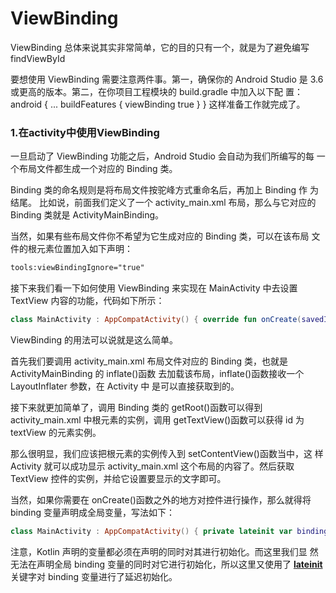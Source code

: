 # ViewBinding

ViewBinding 总体来说其实非常简单，它的目的只有一个，就是为了避免编写 findViewById

要想使用 ViewBinding 需要注意两件事。第一，确保你的 Android Studio 是 3.6 或更高的版本。第二，在你项目工程模块的 build.gradle 中加入以下配 置： android { ... buildFeatures { viewBinding true } } 这样准备工作就完成了。

### 1.在activity中使用ViewBinding

一旦启动了 ViewBinding 功能之后，Android Studio 会自动为我们所编写的每 一个布局文件都生成一个对应的 Binding 类。 

Binding 类的命名规则是将布局文件按驼峰方式重命名后，再加上 Binding 作 为结尾。 比如说，前面我们定义了一个 activity_main.xml 布局，那么与它对应的 Binding 类就是 ActivityMainBinding。 

当然，如果有些布局文件你不希望为它生成对应的 Binding 类，可以在该布局 文件的根元素位置加入如下声明：   

```xml
tools:viewBindingIgnore="true" 
```

接下来我们看一下如何使用 ViewBinding 来实现在 MainActivity 中去设置 TextView 内容的功能，代码如下所示： 

```kotlin
class MainActivity : AppCompatActivity() { override fun onCreate(savedInstanceState: Bundle?) { super.onCreate(savedInstanceState) val binding = ActivityMainBinding.inflate(layoutInflater) setContentView(binding.root) binding.textView.text = "Hello" } } 
```

ViewBinding 的用法可以说就是这么简单。

首先我们要调用 activity_main.xml 布局文件对应的 Binding 类，也就是 ActivityMainBinding 的 inflate()函数 去加载该布局，inflate()函数接收一个 LayoutInflater 参数，在 Activity 中 是可以直接获取到的。

接下来就更加简单了，调用 Binding 类的 getRoot()函数可以得到 activity_main.xml 中根元素的实例，调用 getTextView()函数可以获得 id 为 textView 的元素实例。 

那么很明显，我们应该把根元素的实例传入到 setContentView()函数当中，这 样 Activity 就可以成功显示 activity_main.xml 这个布局的内容了。然后获取 TextView 控件的实例，并给它设置要显示的文字即可。

当然，如果你需要在 onCreate()函数之外的地方对控件进行操作，那么就得将 binding 变量声明成全局变量，写法如下：

```kotlin
class MainActivity : AppCompatActivity() { private lateinit var binding: ActivityMainBinding override fun onCreate(savedInstanceState: Bundle?) { super.onCreate(savedInstanceState) binding = ActivityMainBinding.inflate(layoutInflater) setContentView(binding.root) binding.textView.text = "Hello" } }
```

注意，Kotlin 声明的变量都必须在声明的同时对其进行初始化。而这里我们显 然无法在声明全局 binding 变量的同时对它进行初始化，所以这里又使用了 **<u>lateinit</u>** 关键字对 binding 变量进行了延迟初始化。